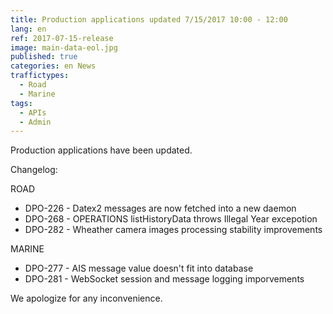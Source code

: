 ```yaml
---
title: Production applications updated 7/15/2017 10:00 - 12:00
lang: en
ref: 2017-07-15-release
image: main-data-eol.jpg
published: true
categories: en News
traffictypes:
  - Road
  - Marine
tags:
  - APIs
  - Admin
---
```


Production applications have been updated.

Changelog:

ROAD
- DPO-226 - Datex2 messages are now fetched into a new daemon
- DPO-268 - OPERATIONS listHistoryData throws Illegal Year excepotion
- DPO-282 - Wheather camera images processing stability improvements

MARINE
- DPO-277 - AIS message value doesn't fit into database
- DPO-281 - WebSocket session and message logging imporvements

We apologize for any inconvenience.